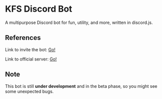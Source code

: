 # KFS Discord Bot

A multipurpose Discord bot for fun, utility, and more, written in discord.js.

## References

Link to invite the bot: [Go!](https://discordapp.com/oauth2/authorize?client_id=333058410465722368&permissions=405921878&scope=bot)

Link to official server: [Go!](https://discord.gg/yB8TvWU)

## Note

This bot is still **under development** and in the beta phase, so you might see some unexpected bugs.
